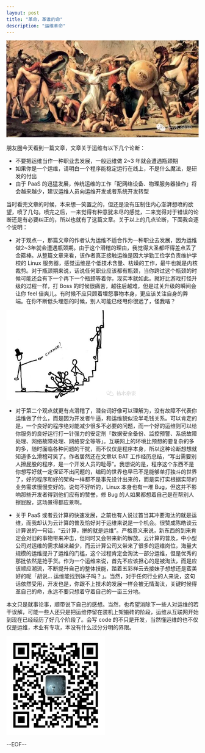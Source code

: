 ```yaml
---
layout: post
title: "革命，革谁的命"
description: "运维革命"
---
```


![revolution](/images/revolution.jpg)

朋友圈今天看到一篇文章，文章关于运维有以下几个论断：

* 不要把运维当作一种职业去发展，一般运维做 2~3 年就会遭遇瓶颈期
* 如果你是一个运维，请明白一个程序能稳定运行在线上，不是什么魔法，是研发的付出
* 由于 PaaS 的迅猛发展，传统运维的工作「配网络设备、物理服务器操作」将会越来越少，建议运维人员向运维开发或者系统开发转型

当时看完文章的时候，本来想一笑置之的，但还是没有压制住内心澎湃想喷的欲望，喷了几句。喷完之后，一来觉得有种意犹未尽的感觉，二来觉得对于错误的论断还是有必要纠正的，所以也就有了这篇文章。关于以上的几点论断，下面我会逐个说明：

* 对于观点一，那篇文章的作者认为运维不适合作为一种职业去发展，因为运维做2~3年就会遭遇瓶颈期。由于这个滑稽的理由，我觉得大圣都吓得差点丢了金箍棒。从整篇文章来看，该作者真正接触运维是因大学勤工俭学负责维护学校的 Linux 服务器，感觉运维是个低技术含量、枯燥的工作，最牛也就是内核裁剪。对于瓶颈期来说，话说任何职业应该都有瓶颈，当你跨过这个瓶颈的时候可能还会有下一个再下一个瓶颈等着你，现实本就如此。就好比游戏打怪升级的过程一样，打 Boss 的时候很痛苦，越往后越难，但是过关升级的瞬间会让你 feel 倍爽儿。有时候不应只顾着埋怨事物本身，更应该关注自身的弊端。在你不断低头埋怨的时候，别人可能已经甩你很远了，怪我咯？

![change](/images/change.png)

* 对于第二个观点就更有点滑稽了，潜台词好像可以理解为，没有故障不代表你运维做了什么，而是因为开发者牛逼，和运维貌似没半毛钱关系。可以肯定的是，一个良好的程序绝对能减少很多不必要的问题，而一个好的运维则可以给你服务的良好运行打一针强力的安定剂「数据安全备份、监控预警、系统故障处理、网络故障处理、网络安全等等」。互联网上的环境比预想的要复杂的多的多，随时面临各种问题的干扰，而不仅仅是程序本身，所以这种论断想想就知道多么滑稽可笑了。作者居然还在文章以 BAT 工作经历总结，“写出需要别人擦屁股的程序，是一个开发人员的耻辱”。我想说的是，程序这个东西不是你想写好就一定保证不出问题的，编码的世界也早已不是能够单打独斗的世界了，好的程序和好的架构一样都不是事先设计出来的，而是实打实根据实际的业务需求慢慢变好的。说句不好听的，Linux 本身也有一堆 Bug，但这并不影响那些开发者得到他们应有的赞誉，修 Bug 的人如果都想着自己是在帮别人擦屁股，这场景得都应景啊。

* 关于 PaaS 或者云计算的快速发展，之前也有人说过首当其冲要淘汰的就是运维，而我却认为云计算的普及恰好对于运维来说是一个机会。很赞成陈皓谈云计算说的一句话，“云计算，拼的就是运维”。严格意义来说，新东西的到来肯定会对旧的事物带来冲击，但同时又会带来新的解放。云计算的普及，中小型公司对运维的需求越来越少，而云计算公司又带来了很多的运维岗位，海量大规模的运维提升了运维的门槛，这个过程肯定会淘汰一部分运维，但是优秀的那批依然是抢手货。作为一个运维来说，首先不应该担心的是被淘汰，而是应该顺应潮流，不断提升自己的整体技能，踏着五彩祥云去接妹子想想还是蛮美好的呢「胡说... 运维能找到妹子吗？」。当然，对于任何行业的人来说，这句话依然受用，开发也是，你跟不上技术的发展一样会被无情淘汰，关键时候得革自己的命，永远不要只想着守着自己的一亩三分地。

本文只是就事论事，顺带说下自己的感想。当然，也希望消除下一些人对运维的若干误解，可能一些人还只是把运维停留在装机上架搬砖的阶段，运维从互联网开始到现在已经经历了好几个阶段了。会写 code 的不只是开发，当然懂运维的也不仅仅是运维，术业有专攻，本没有什么过分分明的界限。

![微信公众号](/images/weixin.jpg)

--EOF--
